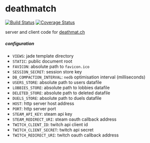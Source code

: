 
# deathmatch

[![Build Status](https://travis-ci.org/skibz/deathmatch.svg)](https://travis-ci.org/skibz/deathmatch)
[![Coverage Status](https://coveralls.io/repos/skibz/deathmatch/badge.svg?branch=master&service=github)](https://coveralls.io/github/skibz/deathmatch?branch=master)

server and client code for [deathmat.ch](http://deathmat.ch/)

##### configuration

+ `VIEWS`: jade template directory
+ `STATIC`: public document root
+ `FAVICON`: absolute path to `favicon.ico`
+ `SESSION_SECRET`: session store key
+ `DB_COMPACTION_INTERVAL`: `nedb` optimisation interval (milliseconds)
+ `USERS_STORE`: absolute path to users datafile
+ `LOBBIES_STORE`: absolute path to lobbies datafile
+ `DELETED_STORE`: absolute path to deleted datafile
+ `DUELS_STORE`: absolute path to duels datafile
+ `HOST`: http server host address
+ `PORT`: http server port
+ `STEAM_API_KEY`: steam api key
+ `STEAM_REDIRECT_URI`: steam oauth callback address
+ `TWITCH_CLIENT_ID`: twitch api client id
+ `TWITCH_CLIENT_SECRET`: twitch api secret
+ `TWITCH_REDIRECT_URI`: twitch oauth callback address
